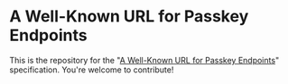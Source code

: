 # A Well-Known URL for Passkey Endpoints

This is the repository for the "[A Well-Known URL for Passkey Endpoints](https://www.w3.org/TR/passkey-endpoints/)" specification. You're welcome to contribute!

